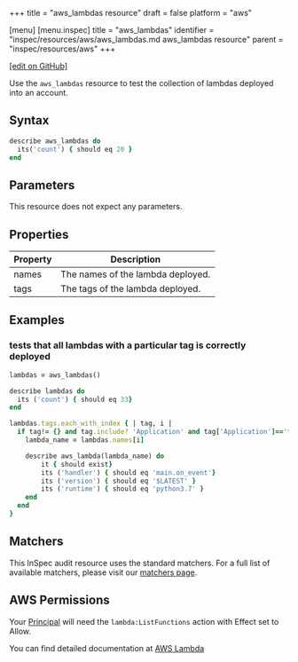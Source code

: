 +++
title = "aws_lambdas resource"
draft = false
platform = "aws"

[menu]
  [menu.inspec]
    title = "aws_lambdas"
    identifier = "inspec/resources/aws/aws_lambdas.md aws_lambdas resource"
    parent = "inspec/resources/aws"
+++

[\[edit on GitHub\]](https://github.com/inspec/inspec-aws/blob/master/docs/resources/aws_lambdas.md)

Use the `aws_lambdas` resource to test the collection of lambdas deployed into an account.

## Syntax

```ruby
describe aws_lambdas do
  its('count') { should eq 20 }
end
```

## Parameters

This resource does not expect any parameters.

## Properties

| Property | Description                       |
| -------- | --------------------------------- |
| names    | The names of the lambda deployed. |
| tags     | The tags of the lambda deployed.  |

## Examples

### tests that all lambdas with a particular tag is correctly deployed

```ruby
lambdas = aws_lambdas()

describe lambdas do
  its ('count') { should eq 33}
end

lambdas.tags.each_with_index { | tag, i |
  if tag!= {} and tag.include? 'Application' and tag['Application']=='test')
    lambda_name = lambdas.names[i]

    describe aws_lambda(lambda_name) do
        it { should exist}
        its ('handler') { should eq 'main.on_event'}
        its ('version') { should eq '$LATEST' }
        its ('runtime') { should eq 'python3.7' }
    end
  end
}
```

## Matchers

This InSpec audit resource uses the standard matchers. For a full list of available matchers, please visit our [matchers page](/inspec/matchers/).

## AWS Permissions

Your [Principal](https://docs.aws.amazon.com/IAM/latest/UserGuide/intro-structure.html#intro-structure-principal) will need the `lambda:ListFunctions` action with Effect set to Allow.

You can find detailed documentation at [AWS Lambda](https://docs.aws.amazon.com/lambda/latest/dg/lambda-api-permissions-ref.html)

